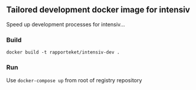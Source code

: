 ## Tailored development docker image for intensiv

Speed up development processes for intensiv...

### Build
```docker build -t rapporteket/intensiv-dev .```

### Run
Use ```docker-compose up``` from root of registry repository

